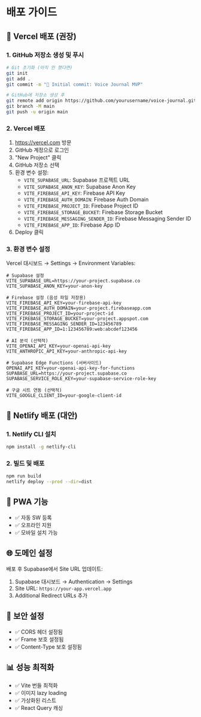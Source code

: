 # 배포 가이드

## 🚀 Vercel 배포 (권장)

### 1. GitHub 저장소 생성 및 푸시
```bash
# Git 초기화 (아직 안 했다면)
git init
git add .
git commit -m "🎉 Initial commit: Voice Journal MVP"

# GitHub에 저장소 생성 후
git remote add origin https://github.com/yourusername/voice-journal.git
git branch -M main
git push -u origin main
```

### 2. Vercel 배포
1. https://vercel.com 방문
2. GitHub 계정으로 로그인
3. "New Project" 클릭
4. GitHub 저장소 선택
5. 환경 변수 설정:
   - `VITE_SUPABASE_URL`: Supabase 프로젝트 URL
   - `VITE_SUPABASE_ANON_KEY`: Supabase Anon Key
   - `VITE_FIREBASE_API_KEY`: Firebase API Key
   - `VITE_FIREBASE_AUTH_DOMAIN`: Firebase Auth Domain
   - `VITE_FIREBASE_PROJECT_ID`: Firebase Project ID
   - `VITE_FIREBASE_STORAGE_BUCKET`: Firebase Storage Bucket
   - `VITE_FIREBASE_MESSAGING_SENDER_ID`: Firebase Messaging Sender ID
   - `VITE_FIREBASE_APP_ID`: Firebase App ID
6. Deploy 클릭

### 3. 환경 변수 설정
Vercel 대시보드 → Settings → Environment Variables:
```
# Supabase 설정
VITE_SUPABASE_URL=https://your-project.supabase.co
VITE_SUPABASE_ANON_KEY=your-anon-key

# Firebase 설정 (음성 파일 저장용)
VITE_FIREBASE_API_KEY=your-firebase-api-key
VITE_FIREBASE_AUTH_DOMAIN=your-project.firebaseapp.com
VITE_FIREBASE_PROJECT_ID=your-project-id
VITE_FIREBASE_STORAGE_BUCKET=your-project.appspot.com
VITE_FIREBASE_MESSAGING_SENDER_ID=123456789
VITE_FIREBASE_APP_ID=1:123456789:web:abcdef123456

# AI 분석 (선택적)
VITE_OPENAI_API_KEY=your-openai-api-key
VITE_ANTHROPIC_API_KEY=your-anthropic-api-key

# Supabase Edge Functions (서버사이드)
OPENAI_API_KEY=your-openai-api-key-for-functions
SUPABASE_URL=https://your-project.supabase.co
SUPABASE_SERVICE_ROLE_KEY=your-supabase-service-role-key

# 구글 시트 연동 (선택적)
VITE_GOOGLE_CLIENT_ID=your-google-client-id
```

## 🔧 Netlify 배포 (대안)

### 1. Netlify CLI 설치
```bash
npm install -g netlify-cli
```

### 2. 빌드 및 배포
```bash
npm run build
netlify deploy --prod --dir=dist
```

## 📱 PWA 기능
- ✅ 자동 SW 등록
- ✅ 오프라인 지원
- ✅ 모바일 설치 가능

## 🌐 도메인 설정
배포 후 Supabase에서 Site URL 업데이트:
1. Supabase 대시보드 → Authentication → Settings
2. Site URL: `https://your-app.vercel.app`
3. Additional Redirect URLs 추가

## 🔐 보안 설정
- ✅ CORS 헤더 설정됨
- ✅ Frame 보호 설정됨
- ✅ Content-Type 보호 설정됨

## 📊 성능 최적화
- ✅ Vite 번들 최적화
- ✅ 이미지 lazy loading
- ✅ 가상화된 리스트
- ✅ React Query 캐싱